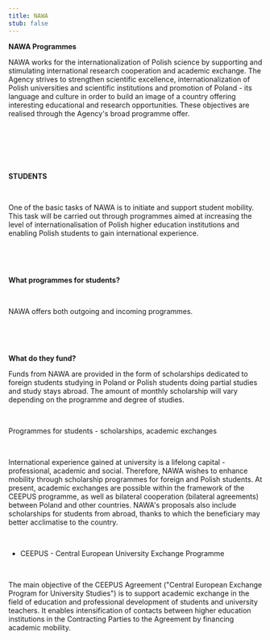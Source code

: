 ```yaml
---
title: NAWA
stub: false
---
```

**NAWA Programmes**

NAWA works for the internationalization of Polish science by supporting and stimulating international research cooperation and academic exchange. The Agency strives to strengthen scientific excellence, internationalization of Polish universities and scientific institutions and promotion of Poland - its language and culture in order to build an image of a country offering interesting educational and research opportunities. These objectives are realised through the Agency's broad programme offer.  

  

   

  

**STUDENTS**    

  

One of the basic tasks of NAWA is to initiate and support student mobility. This task will be carried out through programmes aimed at increasing the level of internationalisation of Polish higher education institutions and enabling Polish students to gain international experience.   

  

 

**What programmes for students?**   

  

NAWA offers both outgoing and incoming programmes.   

   

  

**What do they fund?**   

Funds from NAWA are provided in the form of scholarships dedicated to foreign students studying in Poland or Polish students doing partial studies and study stays abroad. The amount of monthly scholarship will vary depending on the programme and degree of studies.   

  

Programmes for students - scholarships, academic exchanges   

  

International experience gained at university is a lifelong capital - professional, academic and social. Therefore, NAWA wishes to enhance mobility through scholarship programmes for foreign and Polish students. At present, academic exchanges are possible within the framework of the CEEPUS programme, as well as bilateral cooperation (bilateral agreements) between Poland and other countries. NAWA's proposals also include scholarships for students from abroad, thanks to which the beneficiary may better acclimatise to the country.   

  

* CEEPUS - Central European University Exchange Programme   

  

The main objective of the CEEPUS Agreement ("Central European Exchange Program for University Studies") is to support academic exchange in the field of education and professional development of students and university teachers. It enables intensification of contacts between higher education institutions in the Contracting Parties to the Agreement by financing academic mobility.